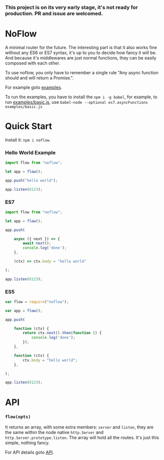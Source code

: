 ### This project is on its very early stage, it's not ready for production. PR and issue are welcomed.

# NoFlow

A minimal router for the future.
The interesting part is that it also works fine without any ES6 or ES7 syntax,
it's up to you to decide how fancy it will be. And because it's middlewares are just normal
functions, they can be easily composed with each other.

To use noflow, you only have to remember a single rule "Any async function should and will return a Promise.".

For example goto [examples](examples).

To run the examples, you have to install the `npm i -g babel`, for
example, to run [examples/basic.js](examples/basic.js), use
`babel-node --optional es7.asyncFunctions examples/basic.js`


# Quick Start

Install it: `npm i noflow`.

### Hello World Example

```javascript
import flow from "noflow";

let app = flow();

app.push("hello world");

app.listen(8123);
```

### ES7

```javascript
import flow from "noflow";

let app = flow();

app.push(

    async ({ next }) => {
        await next();
        console.log('done');
    },

    (ctx) => ctx.body = "hello world"

);

app.listen(8123);
```

### ES5

```javascript
var flow = require("noflow");

var app = flow();

app.push(

    function (ctx) {
        return ctx.next().then(function () {
            console.log('done');
        });
    },

    function (ctx) {
        ctx.body = "hello world";
    },

);

app.listen(8123);
```

# API

### `flow(opts)`

It returns an array, with some extra members: `server` and `listen`,
they are the same within the node native `http.Server` and `http.Server.prototype.listen`.
The array will hold all the routes. It's just this simple, nothing fancy.

For API details goto [API](https://github.com/ysmood/nokit#flowmiddlewares-opts).

